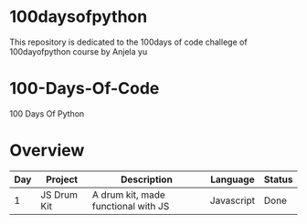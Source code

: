 # 100daysofpython
This repository is dedicated to the 100days of code challege of 100dayofpython course by Anjela yu


# 100-Days-Of-Code
100 Days Of Python

# Overview

|Day| Project |Description| Language| Status|
|--|--|--|--|--|
| 1 | JS Drum Kit|  A drum kit, made functional with JS  |Javascript  | Done
